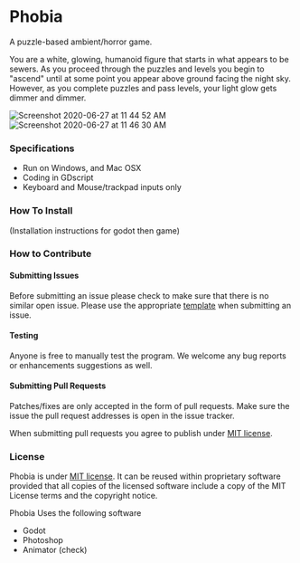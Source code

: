# Phobia
A puzzle-based ambient/horror game.

You are a white, glowing, humanoid figure that starts in what appears to be sewers. As you proceed through the puzzles and levels you begin to "ascend" until at some point you appear above ground facing the night sky. However, as you complete puzzles and pass levels, your light glow gets dimmer and dimmer.

![Screenshot 2020-06-27 at 11 44 52 AM](https://user-images.githubusercontent.com/56122178/85929933-85e92900-b886-11ea-9caa-35e1d9853f35.png)
![Screenshot 2020-06-27 at 11 46 30 AM](https://user-images.githubusercontent.com/56122178/85929931-82ee3880-b886-11ea-90e1-0ea974b0450a.png)

### Specifications
- Run on Windows, and Mac OSX
- Coding in GDscript
- Keyboard and Mouse/trackpad inputs only

### How To Install
(Installation instructions for godot then game)

### How to Contribute
#### Submitting Issues
Before submitting an issue please check to make sure that there is no similar open issue. Please use the appropriate [template](https://github.com/Hexadoon/phobia/issues/new/choose) when submitting an issue.

#### Testing
Anyone is free to manually test the program. We welcome any bug reports or enhancements suggestions as well.

#### Submitting Pull Requests
Patches/fixes are only accepted in the form of pull requests. Make sure the issue the pull request addresses is open in the issue tracker.

When submitting pull requests you agree to publish under [MIT license](https://github.com/Hexadoon/phobia/blob/master/LICENSE).

### License
Phobia is under [MIT license](https://github.com/Hexadoon/phobia/blob/master/LICENSE). It can be reused within proprietary software provided that all copies of the licensed software include a copy of the MIT License terms and the copyright notice.

Phobia Uses the following software
- Godot
- Photoshop
- Animator (check)
 
